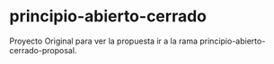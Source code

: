 # principio-abierto-cerrado
Proyecto Original para ver la propuesta ir a la rama principio-abierto-cerrado-proposal.
